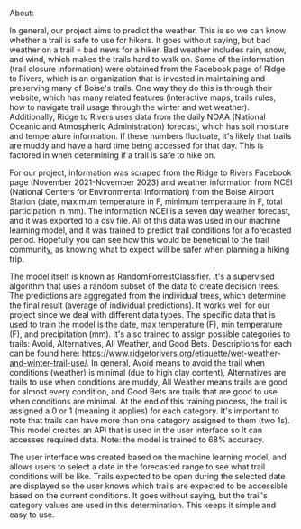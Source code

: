 About:

In general, our project aims to predict the weather. This is so we can know whether a trail is safe to use for hikers. It goes without saying, but bad weather on a trail = bad news for a hiker. Bad weather includes rain, snow, and wind, which makes the trails hard to walk on. Some of the information (trail closure information) were obtained from the Facebook page of Ridge to Rivers, which is an organization that is invested in maintaining and preserving many of Boise's trails. One way they do this is through their website, which has many related features (interactive maps, trails rules, how to navigate trail usage through the winter and wet weather). Additionally, Ridge to Rivers uses data from the daily NOAA (National Oceanic and Atmospheric Administration) forecast, which has soil moisture and temperature information. If these numbers fluctuate, it's likely that trails are muddy and have a hard time being accessed for that day. This is factored in when determining if a trail is safe to hike on.

For our project, information was scraped from the Ridge to Rivers Facebook page (November 2021-November 2023) and weather information from NCEI (National Centers for Environmental Information) from the Boise Airport Station (date, maximum temperature in F, minimum temperature in F, total participation in mm). The information NCEI is a seven day weather forecast, and it was exported to a csv file. All of this data was used in our machine learning model, and it was trained to predict trail conditions for a forecasted period. Hopefully you can see how this would be beneficial to the trail community, as knowing what to expect will be safer when planning a hiking trip.

The model itself is known as RandomForrestClassifier. It's a supervised algorithm that uses a random subset of the data to create decision trees. The predictions are aggregated from the individual trees, which determine the final result (average of individual predictions). It works well for our project since we deal with different data types. The specific data that is used to train the model is the date, max temperature (F), min temperature (F), and precipitation (mm). It's also trained to assign possible categories to trails: Avoid, Alternatives, All Weather, and Good Bets. Descriptions for each can be found here: https://www.ridgetorivers.org/etiquette/wet-weather-and-winter-trail-use/. In general, Avoid means to avoid the trail when conditions (weather) is minimal (due to high clay content), Alternatives are trails to use when conditions are muddy, All Weather means trails are good for almost every condition, and Good Bets are trails that are good to use when conditions are minimal. At the end of this training process, the trail is assigned a 0 or 1 (meaning it applies) for each category. It's important to note that trails can have more than one category assigned to them (two 1s). This model creates an API that is used in the user interface so it can accesses required data. Note: the model is trained to 68% accuracy.

The user interface was created based on the machine learning model, and allows users to select a date in the forecasted range to see what trail conditions will be like. Trails expected to be open during the selected date are displayed so the user knows which trails are expected to be accessible based on the current conditions. It goes without saying, but the trail's category values are used in this determination. This keeps it simple and easy to use.